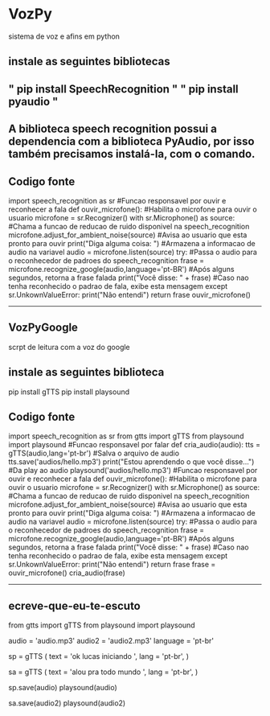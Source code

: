 # VozPy
sistema de voz e afins em python
## instale as seguintes bibliotecas 

" pip install SpeechRecognition "
" pip install pyaudio "
--
 A biblioteca speech recognition possui a dependencia com a biblioteca PyAudio, por isso também precisamos instalá-la, com o comando.
--

## Codigo fonte 

import speech_recognition as sr
#Funcao responsavel por ouvir e reconhecer a fala
def ouvir_microfone():
 #Habilita o microfone para ouvir o usuario
 microfone = sr.Recognizer()
 with sr.Microphone() as source:
  #Chama a funcao de reducao de ruido disponivel na speech_recognition
  microfone.adjust_for_ambient_noise(source)
  #Avisa ao usuario que esta pronto para ouvir
  print("Diga alguma coisa: ")
  #Armazena a informacao de audio na variavel
  audio = microfone.listen(source)
try:
  #Passa o audio para o reconhecedor de padroes do speech_recognition
  frase = microfone.recognize_google(audio,language='pt-BR')
  #Após alguns segundos, retorna a frase falada
  print("Você disse: " + frase)
#Caso nao tenha reconhecido o padrao de fala, exibe esta mensagem
 except sr.UnkownValueError:
  print("Não entendi")
return frase
ouvir_microfone()

----------------------------------------------------------------

## VozPyGoogle
scrpt de leitura com a voz do google 

## instale as seguintes biblioteca

pip install gTTS
pip install playsound

## Codigo fonte 

import speech_recognition as sr
from gtts import gTTS
from playsound import playsound
#Funcao responsavel por falar 
def cria_audio(audio):
 tts = gTTS(audio,lang='pt-br')
 #Salva o arquivo de audio
 tts.save('audios/hello.mp3')
 print("Estou aprendendo o que você disse...")
 #Da play ao audio
 playsound('audios/hello.mp3')
#Funcao responsavel por ouvir e reconhecer a fala
def ouvir_microfone():
 #Habilita o microfone para ouvir o usuario
 microfone = sr.Recognizer()
 with sr.Microphone() as source:
  #Chama a funcao de reducao de ruido disponivel na speech_recognition
  microfone.adjust_for_ambient_noise(source)
  #Avisa ao usuario que esta pronto para ouvir
  print("Diga alguma coisa: ")
  #Armazena a informacao de audio na variavel
  audio = microfone.listen(source)
try:
  #Passa o audio para o reconhecedor de padroes do speech_recognition
  frase = microfone.recognize_google(audio,language='pt-BR')
  #Após alguns segundos, retorna a frase falada
  print("Você disse: " + frase)
#Caso nao tenha reconhecido o padrao de fala, exibe esta mensagem
 except sr.UnkownValueError:
  print("Não entendi")
return frase
frase = ouvir_microfone()
cria_audio(frase)


---------------------------------
## ecreve-que-eu-te-escuto

from gtts import gTTS
from playsound import playsound 

audio = 'audio.mp3'
audio2 = 'audio2.mp3'
language = 'pt-br'



sp = gTTS (
    text = 'ok lucas iniciando  ',
    lang = 'pt-br',
)

sa = gTTS (
    text = 'alou pra todo mundo  ',
    lang = 'pt-br',
)



sp.save(audio)
playsound(audio)



sa.save(audio2)
playsound(audio2)




